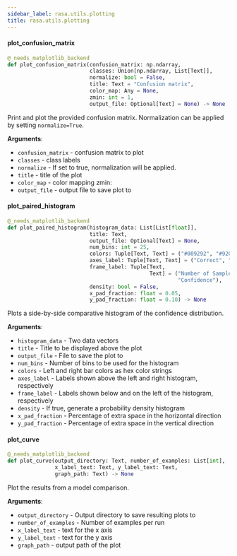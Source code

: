 ```yaml
---
sidebar_label: rasa.utils.plotting
title: rasa.utils.plotting
---
```

#### plot\_confusion\_matrix

```python
@_needs_matplotlib_backend
def plot_confusion_matrix(confusion_matrix: np.ndarray,
                          classes: Union[np.ndarray, List[Text]],
                          normalize: bool = False,
                          title: Text = "Confusion matrix",
                          color_map: Any = None,
                          zmin: int = 1,
                          output_file: Optional[Text] = None) -> None
```

Print and plot the provided confusion matrix.
Normalization can be applied by setting `normalize=True`.

**Arguments**:

- `confusion_matrix` - confusion matrix to plot
- `classes` - class labels
- `normalize` - If set to true, normalization will be applied.
- `title` - title of the plot
- `color_map` - color mapping
  zmin:
- `output_file` - output file to save plot to

#### plot\_paired\_histogram

```python
@_needs_matplotlib_backend
def plot_paired_histogram(histogram_data: List[List[float]],
                          title: Text,
                          output_file: Optional[Text] = None,
                          num_bins: int = 25,
                          colors: Tuple[Text, Text] = ("#009292", "#920000"),
                          axes_label: Tuple[Text, Text] = ("Correct", "Wrong"),
                          frame_label: Tuple[Text,
                                             Text] = ("Number of Samples",
                                                      "Confidence"),
                          density: bool = False,
                          x_pad_fraction: float = 0.05,
                          y_pad_fraction: float = 0.10) -> None
```

Plots a side-by-side comparative histogram of the confidence distribution.

**Arguments**:

- `histogram_data` - Two data vectors
- `title` - Title to be displayed above the plot
- `output_file` - File to save the plot to
- `num_bins` - Number of bins to be used for the histogram
- `colors` - Left and right bar colors as hex color strings
- `axes_label` - Labels shown above the left and right histogram,
  respectively
- `frame_label` - Labels shown below and on the left of the
  histogram, respectively
- `density` - If true, generate a probability density histogram
- `x_pad_fraction` - Percentage of extra space in the horizontal direction
- `y_pad_fraction` - Percentage of extra space in the vertical direction

#### plot\_curve

```python
@_needs_matplotlib_backend
def plot_curve(output_directory: Text, number_of_examples: List[int],
               x_label_text: Text, y_label_text: Text,
               graph_path: Text) -> None
```

Plot the results from a model comparison.

**Arguments**:

- `output_directory` - Output directory to save resulting plots to
- `number_of_examples` - Number of examples per run
- `x_label_text` - text for the x axis
- `y_label_text` - text for the y axis
- `graph_path` - output path of the plot

